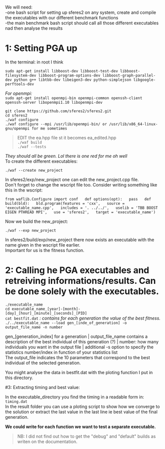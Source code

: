 

We will need:  
-one bash script for setting up sferes2 on any system, create and compile the executables with our different benchmark functions  
-the main benchmark bash script should call all those different executables nad then analyse the results



# 1: Setting PGA up

In the terminal: in root I think

`sudo apt-get install libboost-dev libboost-test-dev libboost-filesystem-dev libboost-program-options-dev libboost-graph-parallel-dev python g++ libtbb-dev libeigen3-dev python-simplejson libgoogle-perftools-dev`

*For openmpi:*  
`sudo apt-get install openmpi-bin openmpi-common openssh-client openssh-server libopenmpi1.10 libopenmpi-dev`

`git clone https://github.com/sferes2/sferes2.git`  
`cd sferes2`  
`./waf configure`  
`./waf configure --mpi /usr/lib/openmpi-bin/ or /usr/lib/x86_64-linux-gnu/openmpi for me sometimes`   
 > EDIT the ea.hpp file st it becomes ea_edited.hpp  
`./waf build`  
`./waf --tests`

*They should all be green. Lol there is one red for me oh well*  
To create the different executables:

`./waf --create new_project`

In sferes2/exp/new_project one can edit the new_project.cpp file.    
Don't forget to change the wscript file too.
Consider writing something like this in the wscript:

``from waflib.Configure import conf  
def options(opt):  
    pass  
def build(bld):  
    bld.program(features = 'cxx',  
            source = 'executable_name.cpp',  
            includes = '. ../../',  
            uselib = 'TBB BOOST EIGEN PTHREAD MPI',  
            use = 'sferes2',  
            target = 'executable_name')``


Now we build the new_project:  

`./waf --exp new_project`

In sferes2/build/exp/new_project there now exists an executable with the name given in the wscript file earlier.  
Important for us is the fitness function.  



# 2: Calling he PGA executables and retreiving informations/results. Can be done solely with the executables.

`./executable_name`  
`cd executable_name_[year]-[month]-[day]_[hour]_[minute]_[seconds]_[PID]`  
`cat bestfit.dat`  *: contains for each generation the value of the best fitness.*  
`./../executable_name --load gen_[inde_of_generation] -o output_file_name -n number`

gen_[generation_index] for a generation | output_file_name contains a description of the best individual of this generation (?) | number: how many individuals you want in the output file | additional -s option to specify the statistics number/index in function of your statistics list  
The output_file indicates the 10 parameters that correspond to the best individual of the selected generation.  

You might analyse the data in bestfit.dat with the ploting function I put in this directory.

#3: Extracting timing and best value:  

In the executable_directory you find the timing in a readable form in:
`timing.dat`  
In the result folder you can use a ploting script to show how we converge to the solution or extract the last value in the last line ie best value of the final generation.  


**We could write for each function we want to test a separate executable.**


>NB: I did not find out how to get the "debug" and "default" builds as writen on the documentation.
